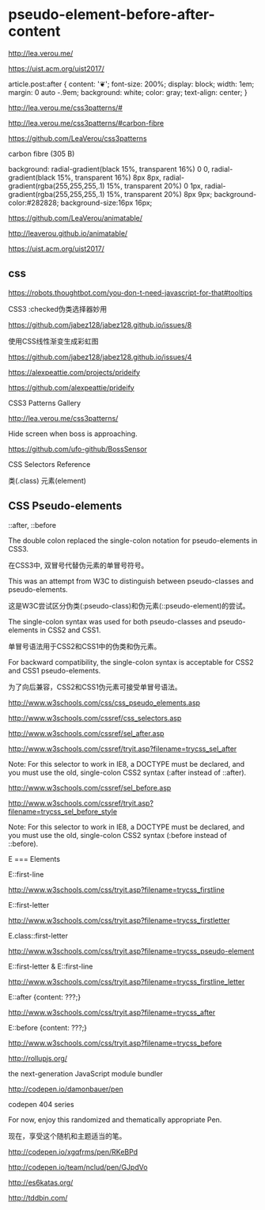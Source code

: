 # pseudo-element-before-after-content  



http://lea.verou.me/

https://uist.acm.org/uist2017/

article.post:after {
    content: '❦';
    font-size: 200%;
    display: block;
    width: 1em;
    margin: 0 auto -.9em;
    background: white;
    color: gray;
    text-align: center;
}




http://lea.verou.me/css3patterns/#

http://lea.verou.me/css3patterns/#carbon-fibre


https://github.com/LeaVerou/css3patterns




carbon fibre (305 B) 

background:
radial-gradient(black 15%, transparent 16%) 0 0,
radial-gradient(black 15%, transparent 16%) 8px 8px,
radial-gradient(rgba(255,255,255,.1) 15%, transparent 20%) 0 1px,
radial-gradient(rgba(255,255,255,.1) 15%, transparent 20%) 8px 9px;
background-color:#282828;
background-size:16px 16px;




https://github.com/LeaVerou/animatable/

http://leaverou.github.io/animatable/



https://uist.acm.org/uist2017/


## css 


https://robots.thoughtbot.com/you-don-t-need-javascript-for-that#tooltips



CSS3 :checked伪类选择器妙用


https://github.com/jabez128/jabez128.github.io/issues/8


使用CSS线性渐变生成彩虹图

https://github.com/jabez128/jabez128.github.io/issues/4



https://alexpeattie.com/projects/prideify

https://github.com/alexpeattie/prideify

CSS3 Patterns Gallery

http://lea.verou.me/css3patterns/


Hide screen when boss is approaching.  

https://github.com/ufo-github/BossSensor  





CSS Selectors Reference 


类(.class)
元素(element)


## CSS Pseudo-elements

::after, ::before

The double colon replaced the single-colon notation for pseudo-elements in CSS3.

在CSS3中, 双冒号代替伪元素的单冒号符号。


This was an attempt from W3C to distinguish between pseudo-classes and pseudo-elements.

这是W3C尝试区分伪类(:pseudo-class)和伪元素(::pseudo-element)的尝试。

The single-colon syntax was used for both pseudo-classes and pseudo-elements in CSS2 and CSS1.

单冒号语法用于CSS2和CSS1中的伪类和伪元素。


For backward compatibility, the single-colon syntax is acceptable for CSS2 and CSS1 pseudo-elements.

为了向后兼容，CSS2和CSS1伪元素可接受单冒号语法。








http://www.w3schools.com/css/css_pseudo_elements.asp

http://www.w3schools.com/cssref/css_selectors.asp


http://www.w3schools.com/cssref/sel_after.asp

http://www.w3schools.com/cssref/tryit.asp?filename=trycss_sel_after  


Note: For this selector to work in IE8, a DOCTYPE must be declared, and you must use the old, single-colon CSS2 syntax (:after instead of ::after).



http://www.w3schools.com/cssref/sel_before.asp

http://www.w3schools.com/cssref/tryit.asp?filename=trycss_sel_before_style


Note: For this selector to work in IE8, a DOCTYPE must be declared, and you must use the old, single-colon CSS2 syntax (:before instead of ::before).








E === Elements





E::first-line


http://www.w3schools.com/css/tryit.asp?filename=trycss_firstline


E::first-letter


http://www.w3schools.com/css/tryit.asp?filename=trycss_firstletter


E.class::first-letter


http://www.w3schools.com/css/tryit.asp?filename=trycss_pseudo-element


E::first-letter & E::first-line

http://www.w3schools.com/css/tryit.asp?filename=trycss_firstline_letter


E::after {content: ???;}

http://www.w3schools.com/css/tryit.asp?filename=trycss_after

E::before {content: ???;}

http://www.w3schools.com/css/tryit.asp?filename=trycss_before











http://rollupjs.org/


the next-generation JavaScript module bundler





http://codepen.io/damonbauer/pen

codepen 404 series


For now, enjoy this randomized and thematically appropriate Pen.

现在，享受这个随机和主题适当的笔。


http://codepen.io/xgqfrms/pen/RKeBPd

http://codepen.io/team/nclud/pen/GJpdVo






http://es6katas.org/

http://tddbin.com/ 









